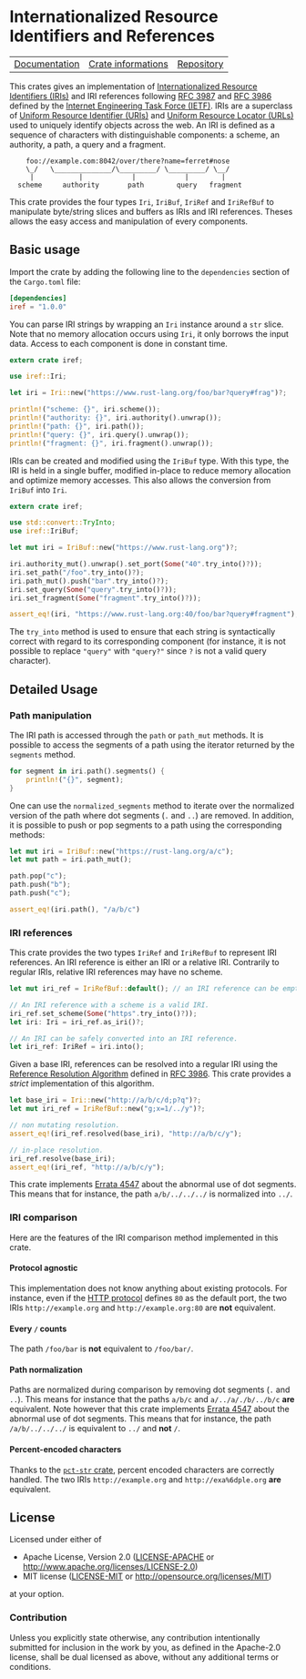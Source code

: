 # Internationalized Resource Identifiers and References

<table><tr>
	<td><a href="https://docs.rs/iref">Documentation</a></td>
	<td><a href="https://crates.io/crates/iref">Crate informations</a></td>
	<td><a href="https://github.com/timothee-haudebourg/iref">Repository</a></td>
</tr></table>

This crates gives an implementation of
[Internationalized Resource Identifiers (IRIs)](https://en.wikipedia.org/wiki/Internationalized_resource_identifier) and IRI references following
[RFC 3987](https://tools.ietf.org/html/rfc3987) and
[RFC 3986](https://tools.ietf.org/html/rfc3986) defined by the
[Internet Engineering Task Force (IETF)](ietf.org).
IRIs are a superclass of
[Uniform Resource Identifier (URIs)](https://en.wikipedia.org/wiki/Uniform_resource_identifier) and
[Uniform Resource Locator (URLs)](https://en.wikipedia.org/wiki/Uniform_Resource_Locator)
used to uniquely identify objects across the web.
An IRI is defined as a sequence of characters with distinguishable components:
a scheme, an authority, a path, a query and a fragment.

```
    foo://example.com:8042/over/there?name=ferret#nose
    \_/   \______________/\_________/ \_________/ \__/
     |           |            |            |        |
  scheme     authority       path        query   fragment
```

This crate provides the four types `Iri`, `IriBuf`, `IriRef` and `IriRefBuf`
to manipulate byte/string slices and buffers as IRIs and IRI references.
Theses allows the easy access and manipulation of every components.

## Basic usage

Import the crate by adding the following line to
the `dependencies` section of the `Cargo.toml` file:
```toml
[dependencies]
iref = "1.0.0"
```
You can parse IRI strings by wrapping an `Iri` instance around a `str` slice.
Note that no memory allocation occurs using `Iri`, it only borrows the input data.
Access to each component is done in constant time.

```rust
extern crate iref;

use iref::Iri;

let iri = Iri::new("https://www.rust-lang.org/foo/bar?query#frag")?;

println!("scheme: {}", iri.scheme());
println!("authority: {}", iri.authority().unwrap());
println!("path: {}", iri.path());
println!("query: {}", iri.query().unwrap());
println!("fragment: {}", iri.fragment().unwrap());
```

IRIs can be created and modified using the `IriBuf` type.
With this type, the IRI is held in a single buffer,
modified in-place to reduce memory allocation and optimize memory accesses.
This also allows the conversion from `IriBuf` into `Iri`.

```rust
extern crate iref;

use std::convert::TryInto;
use iref::IriBuf;

let mut iri = IriBuf::new("https://www.rust-lang.org")?;

iri.authority_mut().unwrap().set_port(Some("40".try_into()?));
iri.set_path("/foo".try_into()?);
iri.path_mut().push("bar".try_into()?);
iri.set_query(Some("query".try_into()?));
iri.set_fragment(Some("fragment".try_into()?));

assert_eq!(iri, "https://www.rust-lang.org:40/foo/bar?query#fragment");
```

The `try_into` method is used to ensure that each string is syntactically correct with regard to its corresponding component (for instance, it is not possible to replace `"query"` with `"query?"` since `?` is not a valid query character).

## Detailed Usage

### Path manipulation

The IRI path is accessed through the `path` or `path_mut` methods.
It is possible to access the segments of a path using the iterator returned by the `segments` method.

```rust
for segment in iri.path().segments() {
	println!("{}", segment);
}
```

One can use the `normalized_segments` method to iterate over the normalized
version of the path where dot segments (`.` and `..`) are removed.
In addition, it is possible to push or pop segments to a path using the
corresponding methods:
```rust
let mut iri = IriBuf::new("https://rust-lang.org/a/c");
let mut path = iri.path_mut();

path.pop("c");
path.push("b");
path.push("c");

assert_eq!(iri.path(), "/a/b/c")
```

### IRI references

This crate provides the two types `IriRef` and `IriRefBuf` to represent
IRI references. An IRI reference is either an IRI or a relative IRI.
Contrarily to regular IRIs, relative IRI references may have no scheme.

```rust
let mut iri_ref = IriRefBuf::default(); // an IRI reference can be empty.

// An IRI reference with a scheme is a valid IRI.
iri_ref.set_scheme(Some("https".try_into()?));
let iri: Iri = iri_ref.as_iri()?;

// An IRI can be safely converted into an IRI reference.
let iri_ref: IriRef = iri.into();
```

Given a base IRI, references can be resolved into a regular IRI using the
[Reference Resolution Algorithm](https://tools.ietf.org/html/rfc3986#section-5)
defined in [RFC 3986](https://tools.ietf.org/html/rfc3986).
This crate provides a *strict* implementation of this algorithm.

```rust
let base_iri = Iri::new("http://a/b/c/d;p?q")?;
let mut iri_ref = IriRefBuf::new("g;x=1/../y")?;

// non mutating resolution.
assert_eq!(iri_ref.resolved(base_iri), "http://a/b/c/y");

// in-place resolution.
iri_ref.resolve(base_iri);
assert_eq!(iri_ref, "http://a/b/c/y");
```

This crate implements
[Errata 4547](https://www.rfc-editor.org/errata/eid4547) about the
abnormal use of dot segments.
This means that for instance, the path `a/b/../../../` is normalized into
`../`.

### IRI comparison

Here are the features of the IRI comparison method implemented in this crate.

#### Protocol agnostic

This implementation does not know anything about existing protocols.
For instance, even if the
[HTTP protocol](https://en.wikipedia.org/wiki/Hypertext_Transfer_Protocol)
defines `80` as the default port,
the two IRIs `http://example.org` and `http://example.org:80` are **not** equivalent.

#### Every `/` counts

The path `/foo/bar` is **not** equivalent to `/foo/bar/`.

#### Path normalization

Paths are normalized during comparison by removing dot segments (`.` and `..`).
This means for instance that the paths `a/b/c` and `a/../a/./b/../b/c` **are**
equivalent.
Note however that this crate implements
[Errata 4547](https://www.rfc-editor.org/errata/eid4547) about the
abnormal use of dot segments.
This means that for instance, the path `/a/b/../../../` is equivalent to
`../` and **not** `/`.

#### Percent-encoded characters

Thanks to the [`pct-str` crate](https://crates.io/crates/pct-str),
percent encoded characters are correctly handled.
The two IRIs `http://example.org` and `http://exa%6dple.org` **are** equivalent.

## License

Licensed under either of

 * Apache License, Version 2.0 ([LICENSE-APACHE](LICENSE-APACHE) or http://www.apache.org/licenses/LICENSE-2.0)
 * MIT license ([LICENSE-MIT](LICENSE-MIT) or http://opensource.org/licenses/MIT)

at your option.

### Contribution

Unless you explicitly state otherwise, any contribution intentionally submitted
for inclusion in the work by you, as defined in the Apache-2.0 license, shall be dual licensed as above, without any
additional terms or conditions.
